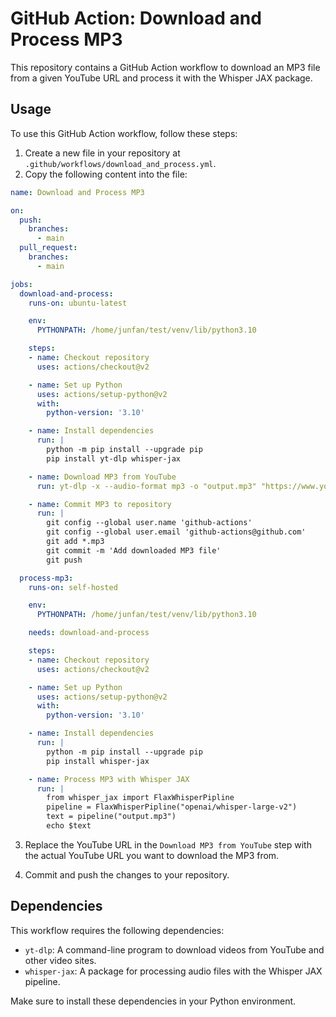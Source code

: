 # GitHub Action: Download and Process MP3

This repository contains a GitHub Action workflow to download an MP3 file from a given YouTube URL and process it with the Whisper JAX package.

## Usage

To use this GitHub Action workflow, follow these steps:

1. Create a new file in your repository at `.github/workflows/download_and_process.yml`.
2. Copy the following content into the file:

```yaml
name: Download and Process MP3

on:
  push:
    branches:
      - main
  pull_request:
    branches:
      - main

jobs:
  download-and-process:
    runs-on: ubuntu-latest

    env:
      PYTHONPATH: /home/junfan/test/venv/lib/python3.10

    steps:
    - name: Checkout repository
      uses: actions/checkout@v2

    - name: Set up Python
      uses: actions/setup-python@v2
      with:
        python-version: '3.10'

    - name: Install dependencies
      run: |
        python -m pip install --upgrade pip
        pip install yt-dlp whisper-jax

    - name: Download MP3 from YouTube
      run: yt-dlp -x --audio-format mp3 -o "output.mp3" "https://www.youtube.com/watch?v=LG9G4aA28rU"

    - name: Commit MP3 to repository
      run: |
        git config --global user.name 'github-actions'
        git config --global user.email 'github-actions@github.com'
        git add *.mp3
        git commit -m 'Add downloaded MP3 file'
        git push

  process-mp3:
    runs-on: self-hosted

    env:
      PYTHONPATH: /home/junfan/test/venv/lib/python3.10

    needs: download-and-process

    steps:
    - name: Checkout repository
      uses: actions/checkout@v2

    - name: Set up Python
      uses: actions/setup-python@v2
      with:
        python-version: '3.10'

    - name: Install dependencies
      run: |
        python -m pip install --upgrade pip
        pip install whisper-jax

    - name: Process MP3 with Whisper JAX
      run: |
        from whisper_jax import FlaxWhisperPipline
        pipeline = FlaxWhisperPipline("openai/whisper-large-v2")
        text = pipeline("output.mp3")
        echo $text
```

3. Replace the YouTube URL in the `Download MP3 from YouTube` step with the actual YouTube URL you want to download the MP3 from.

4. Commit and push the changes to your repository.

## Dependencies

This workflow requires the following dependencies:

- `yt-dlp`: A command-line program to download videos from YouTube and other video sites.
- `whisper-jax`: A package for processing audio files with the Whisper JAX pipeline.

Make sure to install these dependencies in your Python environment.
